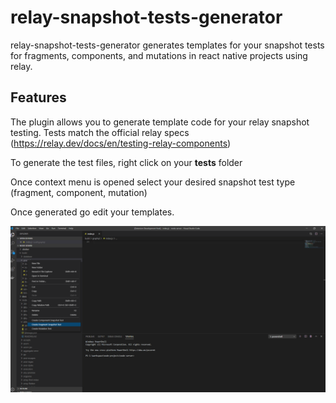 # relay-snapshot-tests-generator

relay-snapshot-tests-generator generates templates for your snapshot tests for fragments, components, and mutations in react native projects using relay. 

## Features

The plugin allows you to generate template code for your relay snapshot testing.
Tests match the official relay specs (https://relay.dev/docs/en/testing-relay-components)

To generate the test files, right click on your __tests__ folder

Once context menu is opened select your desired snapshot test type (fragment, component, mutation)

Once generated go edit your templates.

![this screenshot](/screenshot.png)